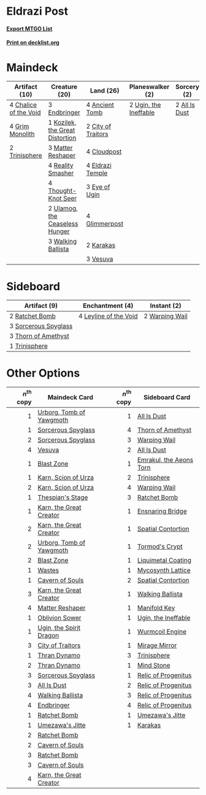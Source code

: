 # Eldrazi Post

#### [Export MTGO List](../collection/Eldrazi%20Post/Eldrazi%20Post.txt)
#### [Print on decklist.org](http://decklist.org/?deckmain=2%09All%20Is%20Dust%0A4%09Ancient%20Tomb%0A4%09Chalice%20of%20the%20Void%0A2%09City%20of%20Traitors%0A4%09Cloudpost%0A4%09Eldrazi%20Temple%0A3%09Endbringer%0A3%09Eye%20of%20Ugin%0A4%09Glimmerpost%0A4%09Grim%20Monolith%0A2%09Karakas%0A1%09Kozilek,%20the%20Great%20Distortion%0A3%09Matter%20Reshaper%0A4%09Reality%20Smasher%0A4%09Thought-Knot%20Seer%0A2%09Trinisphere%0A2%09Ugin,%20the%20Ineffable%0A2%09Ulamog,%20the%20Ceaseless%20Hunger%0A3%09Vesuva%0A3%09Walking%20Ballista&deckside=4%09Leyline%20of%20the%20Void%0A2%09Ratchet%20Bomb%0A3%09Sorcerous%20Spyglass%0A3%09Thorn%20of%20Amethyst%0A1%09Trinisphere%0A2%09Warping%20Wail)
# Maindeck

|                                         Artifact (10)                                          |                                              Creature (20)                                               |                                         Land (26)                                         |                                        Planeswalker (2)                                        |                                      Sorcery (2)                                       |
|------------------------------------------------------------------------------------------------|----------------------------------------------------------------------------------------------------------|-------------------------------------------------------------------------------------------|------------------------------------------------------------------------------------------------|----------------------------------------------------------------------------------------|
|4 [Chalice of the Void](http://gatherer.wizards.com/Pages/Card/Details.aspx?multiverseid=442211)|3 [Endbringer](http://gatherer.wizards.com/Pages/Card/Details.aspx?multiverseid=407513)                   |4 [Ancient Tomb](http://gatherer.wizards.com/Pages/Card/Details.aspx?multiverseid=409567)  |2 [Ugin, the Ineffable](http://gatherer.wizards.com/Pages/Card/Details.aspx?multiverseid=460929)|2 [All Is Dust](http://gatherer.wizards.com/Pages/Card/Details.aspx?multiverseid=397750)|
|4 [Grim Monolith](http://gatherer.wizards.com/Pages/Card/Details.aspx?multiverseid=12626)       |1 [Kozilek, the Great Distortion](http://gatherer.wizards.com/Pages/Card/Details.aspx?multiverseid=407514)|2 [City of Traitors](http://gatherer.wizards.com/Pages/Card/Details.aspx?multiverseid=6168)|                                                                                                |                                                                                        |
|2 [Trinisphere](http://gatherer.wizards.com/Pages/Card/Details.aspx?multiverseid=43545)         |3 [Matter Reshaper](http://gatherer.wizards.com/Pages/Card/Details.aspx?multiverseid=407516)              |4 [Cloudpost](http://gatherer.wizards.com/Pages/Card/Details.aspx?multiverseid=49050)      |                                                                                                |                                                                                        |
|                                                                                                |4 [Reality Smasher](http://gatherer.wizards.com/Pages/Card/Details.aspx?multiverseid=407517)              |4 [Eldrazi Temple](http://gatherer.wizards.com/Pages/Card/Details.aspx?multiverseid=401710)|                                                                                                |                                                                                        |
|                                                                                                |4 [Thought-Knot Seer](http://gatherer.wizards.com/Pages/Card/Details.aspx?multiverseid=407519)            |3 [Eye of Ugin](http://gatherer.wizards.com/Pages/Card/Details.aspx?multiverseid=409569)   |                                                                                                |                                                                                        |
|                                                                                                |2 [Ulamog, the Ceaseless Hunger](http://gatherer.wizards.com/Pages/Card/Details.aspx?multiverseid=402079) |4 [Glimmerpost](http://gatherer.wizards.com/Pages/Card/Details.aspx?multiverseid=209043)   |                                                                                                |                                                                                        |
|                                                                                                |3 [Walking Ballista](http://gatherer.wizards.com/Pages/Card/Details.aspx?multiverseid=423848)             |2 [Karakas](http://gatherer.wizards.com/Pages/Card/Details.aspx?multiverseid=413782)       |                                                                                                |                                                                                        |
|                                                                                                |                                                                                                          |3 [Vesuva](http://gatherer.wizards.com/Pages/Card/Details.aspx?multiverseid=113543)        |                                                                                                |                                                                                        |


# Sideboard

|                                         Artifact (9)                                          |                                        Enchantment (4)                                         |                                       Instant (2)                                       |
|-----------------------------------------------------------------------------------------------|------------------------------------------------------------------------------------------------|-----------------------------------------------------------------------------------------|
|2 [Ratchet Bomb](http://gatherer.wizards.com/Pages/Card/Details.aspx?multiverseid=370623)      |4 [Leyline of the Void](http://gatherer.wizards.com/Pages/Card/Details.aspx?multiverseid=107682)|2 [Warping Wail](http://gatherer.wizards.com/Pages/Card/Details.aspx?multiverseid=407522)|
|3 [Sorcerous Spyglass](http://gatherer.wizards.com/Pages/Card/Details.aspx?multiverseid=435407)|                                                                                                |                                                                                         |
|3 [Thorn of Amethyst](http://gatherer.wizards.com/Pages/Card/Details.aspx?multiverseid=140166) |                                                                                                |                                                                                         |
|1 [Trinisphere](http://gatherer.wizards.com/Pages/Card/Details.aspx?multiverseid=43545)        |                                                                                                |                                                                                         |


# Other Options

|*n*<sup>th</sup> copy|                                           Maindeck Card                                           |*n*<sup>th</sup> copy|                                          Sideboard Card                                          |
|--------------------:|---------------------------------------------------------------------------------------------------|--------------------:|--------------------------------------------------------------------------------------------------|
|                    1|[Urborg, Tomb of Yawgmoth](http://gatherer.wizards.com/Pages/Card/Details.aspx?multiverseid=383425)|                    1|[All Is Dust](http://gatherer.wizards.com/Pages/Card/Details.aspx?multiverseid=397750)            |
|                    1|[Sorcerous Spyglass](http://gatherer.wizards.com/Pages/Card/Details.aspx?multiverseid=435407)      |                    4|[Thorn of Amethyst](http://gatherer.wizards.com/Pages/Card/Details.aspx?multiverseid=140166)      |
|                    2|[Sorcerous Spyglass](http://gatherer.wizards.com/Pages/Card/Details.aspx?multiverseid=435407)      |                    3|[Warping Wail](http://gatherer.wizards.com/Pages/Card/Details.aspx?multiverseid=407522)           |
|                    4|[Vesuva](http://gatherer.wizards.com/Pages/Card/Details.aspx?multiverseid=113543)                  |                    2|[All Is Dust](http://gatherer.wizards.com/Pages/Card/Details.aspx?multiverseid=397750)            |
|                    1|[Blast Zone](http://gatherer.wizards.com/Pages/Card/Details.aspx?multiverseid=461171)              |                    1|[Emrakul, the Aeons Torn](http://gatherer.wizards.com/Pages/Card/Details.aspx?multiverseid=397905)|
|                    1|[Karn, Scion of Urza](http://gatherer.wizards.com/Pages/Card/Details.aspx?multiverseid=442889)     |                    2|[Trinisphere](http://gatherer.wizards.com/Pages/Card/Details.aspx?multiverseid=43545)             |
|                    2|[Karn, Scion of Urza](http://gatherer.wizards.com/Pages/Card/Details.aspx?multiverseid=442889)     |                    4|[Warping Wail](http://gatherer.wizards.com/Pages/Card/Details.aspx?multiverseid=407522)           |
|                    1|[Thespian's Stage](http://gatherer.wizards.com/Pages/Card/Details.aspx?multiverseid=366353)        |                    3|[Ratchet Bomb](http://gatherer.wizards.com/Pages/Card/Details.aspx?multiverseid=370623)           |
|                    1|[Karn, the Great Creator](http://gatherer.wizards.com/Pages/Card/Details.aspx?multiverseid=460928) |                    1|[Ensnaring Bridge](http://gatherer.wizards.com/Pages/Card/Details.aspx?multiverseid=15866)        |
|                    2|[Karn, the Great Creator](http://gatherer.wizards.com/Pages/Card/Details.aspx?multiverseid=460928) |                    1|[Spatial Contortion](http://gatherer.wizards.com/Pages/Card/Details.aspx?multiverseid=407518)     |
|                    2|[Urborg, Tomb of Yawgmoth](http://gatherer.wizards.com/Pages/Card/Details.aspx?multiverseid=383425)|                    1|[Tormod's Crypt](http://gatherer.wizards.com/Pages/Card/Details.aspx?multiverseid=389723)         |
|                    2|[Blast Zone](http://gatherer.wizards.com/Pages/Card/Details.aspx?multiverseid=461171)              |                    1|[Liquimetal Coating](http://gatherer.wizards.com/Pages/Card/Details.aspx?multiverseid=389578)     |
|                    1|[Wastes](http://gatherer.wizards.com/Pages/Card/Details.aspx?multiverseid=407694)                  |                    1|[Mycosynth Lattice](http://gatherer.wizards.com/Pages/Card/Details.aspx?multiverseid=446209)      |
|                    1|[Cavern of Souls](http://gatherer.wizards.com/Pages/Card/Details.aspx?multiverseid=278058)         |                    2|[Spatial Contortion](http://gatherer.wizards.com/Pages/Card/Details.aspx?multiverseid=407518)     |
|                    3|[Karn, the Great Creator](http://gatherer.wizards.com/Pages/Card/Details.aspx?multiverseid=460928) |                    1|[Walking Ballista](http://gatherer.wizards.com/Pages/Card/Details.aspx?multiverseid=423848)       |
|                    4|[Matter Reshaper](http://gatherer.wizards.com/Pages/Card/Details.aspx?multiverseid=407516)         |                    1|[Manifold Key](http://gatherer.wizards.com/Pages/Card/Details.aspx?multiverseid=466984)           |
|                    1|[Oblivion Sower](http://gatherer.wizards.com/Pages/Card/Details.aspx?multiverseid=401972)          |                    1|[Ugin, the Ineffable](http://gatherer.wizards.com/Pages/Card/Details.aspx?multiverseid=460929)    |
|                    1|[Ugin, the Spirit Dragon](http://gatherer.wizards.com/Pages/Card/Details.aspx?multiverseid=391948) |                    1|[Wurmcoil Engine](http://gatherer.wizards.com/Pages/Card/Details.aspx?multiverseid=389756)        |
|                    3|[City of Traitors](http://gatherer.wizards.com/Pages/Card/Details.aspx?multiverseid=6168)          |                    1|[Mirage Mirror](http://gatherer.wizards.com/Pages/Card/Details.aspx?multiverseid=430854)          |
|                    1|[Thran Dynamo](http://gatherer.wizards.com/Pages/Card/Details.aspx?multiverseid=220506)            |                    3|[Trinisphere](http://gatherer.wizards.com/Pages/Card/Details.aspx?multiverseid=43545)             |
|                    2|[Thran Dynamo](http://gatherer.wizards.com/Pages/Card/Details.aspx?multiverseid=220506)            |                    1|[Mind Stone](http://gatherer.wizards.com/Pages/Card/Details.aspx?multiverseid=135280)             |
|                    3|[Sorcerous Spyglass](http://gatherer.wizards.com/Pages/Card/Details.aspx?multiverseid=435407)      |                    1|[Relic of Progenitus](http://gatherer.wizards.com/Pages/Card/Details.aspx?multiverseid=174824)    |
|                    3|[All Is Dust](http://gatherer.wizards.com/Pages/Card/Details.aspx?multiverseid=397750)             |                    2|[Relic of Progenitus](http://gatherer.wizards.com/Pages/Card/Details.aspx?multiverseid=174824)    |
|                    4|[Walking Ballista](http://gatherer.wizards.com/Pages/Card/Details.aspx?multiverseid=423848)        |                    3|[Relic of Progenitus](http://gatherer.wizards.com/Pages/Card/Details.aspx?multiverseid=174824)    |
|                    4|[Endbringer](http://gatherer.wizards.com/Pages/Card/Details.aspx?multiverseid=407513)              |                    4|[Relic of Progenitus](http://gatherer.wizards.com/Pages/Card/Details.aspx?multiverseid=174824)    |
|                    1|[Ratchet Bomb](http://gatherer.wizards.com/Pages/Card/Details.aspx?multiverseid=370623)            |                    1|[Umezawa's Jitte](http://gatherer.wizards.com/Pages/Card/Details.aspx?multiverseid=81979)         |
|                    1|[Umezawa's Jitte](http://gatherer.wizards.com/Pages/Card/Details.aspx?multiverseid=81979)          |                    1|[Karakas](http://gatherer.wizards.com/Pages/Card/Details.aspx?multiverseid=413782)                |
|                    2|[Ratchet Bomb](http://gatherer.wizards.com/Pages/Card/Details.aspx?multiverseid=370623)            |                     |                                                                                                  |
|                    2|[Cavern of Souls](http://gatherer.wizards.com/Pages/Card/Details.aspx?multiverseid=278058)         |                     |                                                                                                  |
|                    3|[Ratchet Bomb](http://gatherer.wizards.com/Pages/Card/Details.aspx?multiverseid=370623)            |                     |                                                                                                  |
|                    3|[Cavern of Souls](http://gatherer.wizards.com/Pages/Card/Details.aspx?multiverseid=278058)         |                     |                                                                                                  |
|                    4|[Karn, the Great Creator](http://gatherer.wizards.com/Pages/Card/Details.aspx?multiverseid=460928) |                     |                                                                                                  |

